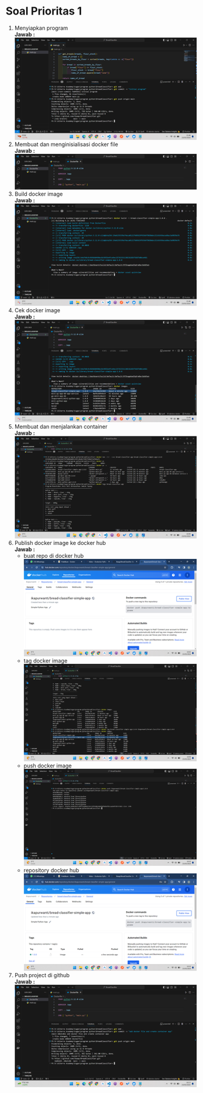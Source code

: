 # Soal Prioritas 1

1. Menyiapkan program  
   **Jawab :**  
   ![preview](https://github.com/Ikaap/data_ika-purwanti/blob/main/10_Docker/screenshots/output_priority_one_1.png)  
2. Membuat dan menginisialisasi docker file  
   **Jawab :**  
   ![preview](https://github.com/Ikaap/data_ika-purwanti/blob/main/10_Docker/screenshots/output_priority_one_2.png)  
3. Build docker image  
   **Jawab :**  
   ![preview](https://github.com/Ikaap/data_ika-purwanti/blob/main/10_Docker/screenshots/output_priority_one_3.png)  
4. Cek docker image  
   **Jawab :**  
   ![preview](https://github.com/Ikaap/data_ika-purwanti/blob/main/10_Docker/screenshots/output_priority_one_4.png)  
5. Membuat dan menjalankan container  
   **Jawab :**  
   ![preview](https://github.com/Ikaap/data_ika-purwanti/blob/main/10_Docker/screenshots/output_priority_one_5.png)  
6. Publish docker image ke docker hub  
   **Jawab :**  
   - buat repo di docker hub  
     ![preview](https://github.com/Ikaap/data_ika-purwanti/blob/main/10_Docker/screenshots/output_priority_one_6.png)  
   - tag docker image  
     ![preview](https://github.com/Ikaap/data_ika-purwanti/blob/main/10_Docker/screenshots/output_priority_one_7.png)  
   - push docker image  
     ![preview](https://github.com/Ikaap/data_ika-purwanti/blob/main/10_Docker/screenshots/output_priority_one_8.png)  
   - repository docker hub  
     ![preview](https://github.com/Ikaap/data_ika-purwanti/blob/main/10_Docker/screenshots/output_priority_one_9.png)  
7. Push project di github  
   **Jawab :**  
   ![preview](https://github.com/Ikaap/data_ika-purwanti/blob/main/10_Docker/screenshots/output_priority_one_10.png)  

